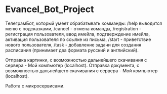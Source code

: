 # Evancel_Bot_Project
ТелеграмБот, который умеет обрабатывать комманды:
/help  выводится меню с подсказками,
/cancel - отмена команды,
/registration - регистрация пользователя, ввод имейла, подтверждение имейла, активация пользователя по ссылке из письма,
/start - приветствие нового пользователя,
/task - добавление задачи для создания расписания (принимает два формата русский и английский).

Отправка картинки, с возможностью дальнейшего скачивания с сервера - Мой компьютер (localhost).
Отправка документа, с возможностью дальнейшего скачивания с сервера - Мой компьютер (localhost).

Работа с микросервисами.
